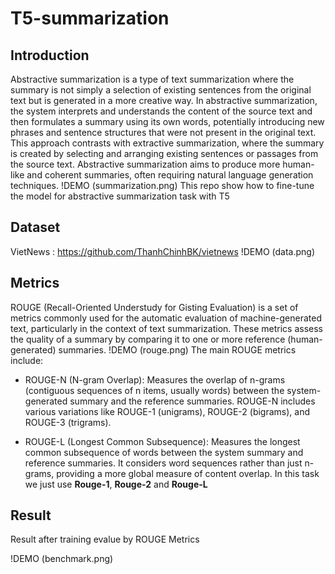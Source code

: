 # T5-summarization
## Introduction
Abstractive summarization is a type of text summarization where the summary is not simply a selection of existing sentences from the original text but is generated in a more creative way. 
In abstractive summarization, the system interprets and understands the content of the source text and then formulates a summary using its own words, potentially introducing new phrases and sentence structures that were not present in the original text.
This approach contrasts with extractive summarization, where the summary is created by selecting and arranging existing sentences or passages from the source text. 
Abstractive summarization aims to produce more human-like and coherent summaries, often requiring natural language generation techniques.
!DEMO (summarization.png)
This repo show how to fine-tune the model for abstractive summarization task with T5 
## Dataset
VietNews : https://github.com/ThanhChinhBK/vietnews
!DEMO (data.png)
## Metrics
ROUGE (Recall-Oriented Understudy for Gisting Evaluation) is a set of metrics commonly used for the automatic evaluation of machine-generated text, particularly in the context of text summarization. 
These metrics assess the quality of a summary by comparing it to one or more reference (human-generated) summaries.
!DEMO (rouge.png)
The main ROUGE metrics include:

- ROUGE-N (N-gram Overlap): Measures the overlap of n-grams (contiguous sequences of n items, usually words) between the system-generated summary and the reference summaries. ROUGE-N includes various variations like ROUGE-1 (unigrams), ROUGE-2 (bigrams), and ROUGE-3 (trigrams).

- ROUGE-L (Longest Common Subsequence): Measures the longest common subsequence of words between the system summary and reference summaries. It considers word sequences rather than just n-grams, providing a more global measure of content overlap.
In this task we just use **Rouge-1**, **Rouge-2** and **Rouge-L**

## Result
Result after training evalue by ROUGE Metrics

!DEMO (benchmark.png)
